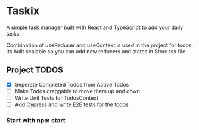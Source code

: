 # Taskix
A simple task manager built with React and TypeScript to add your daily tasks.

Combination of useReducer and useContext is used in the project for todos. Its built scalable so you can
add new reducers and states in Store.tsx file.

## Project TODOS
- [x] Seperate Completed Todos from Active Todos
- [ ] Make Todos draggable to move them up and down
- [ ] Write Unit Tests for TodosContext
- [ ] Add Cypress and write E2E tests for the todos

### Start with npm start